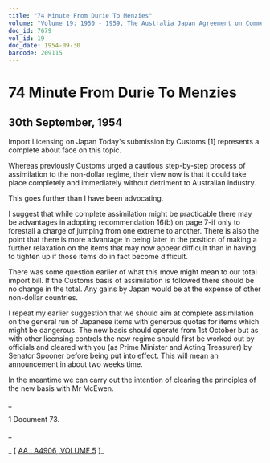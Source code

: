 ```yaml
---
title: "74 Minute From Durie To Menzies"
volume: "Volume 19: 1950 - 1959, The Australia Japan Agreement on Commerce"
doc_id: 7679
vol_id: 19
doc_date: 1954-09-30
barcode: 209115
---
```


# 74 Minute From Durie To Menzies

## 30th September, 1954

Import Licensing on Japan Today's submission by Customs [1] represents a complete about face on this topic.

Whereas previously Customs urged a cautious step-by-step process of assimilation to the non-dollar regime, their view now is that it could take place completely and immediately without detriment to Australian industry.

This goes further than I have been advocating.

I suggest that while complete assimilation might be practicable there may be advantages in adopting recommendation 16(b) on page 7-if only to forestall a charge of jumping from one extreme to another. There is also the point that there is more advantage in being later in the position of making a further relaxation on the items that may now appear difficult than in having to tighten up if those items do in fact become difficult.

There was some question earlier of what this move might mean to our total import bill. If the Customs basis of assimilation is followed there should be no change in the total. Any gains by Japan would be at the expense of other non-dollar countries.

I repeat my earlier suggestion that we should aim at complete assimilation on the general run of Japanese items with generous quotas for items which might be dangerous. The new basis should operate from 1st October but as with other licensing controls the new regime should first be worked out by officials and cleared with you (as Prime Minister and Acting Treasurer) by Senator Spooner before being put into effect. This will mean an announcement in about two weeks time.

In the meantime we can carry out the intention of clearing the principles of the new basis with Mr McEwen.

_

1 Document 73.

_

_ [ [AA : A4906, VOLUME 5](http://www.naa.gov.au/cgi-bin/Search?O=I&Number=209115) ]_
